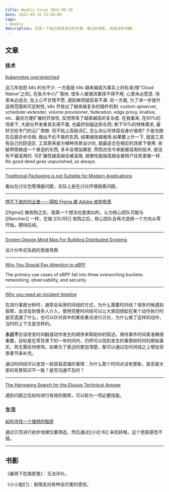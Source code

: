 ```yaml
---
title: Weekly Issue 2022-09-18
date: 2022-09-18 23:50:00
tags:
- Weekly
description: 记录一下自己每周读过的文章，看过的电影，阅读过的书籍。
---
```



## 文章

### 技术



[Kubernetes overstretched](https://book.douban.com/review/14650160/)

这几年抱怨 k8s 的也不少. 一方面是 k8s 越来越成为事实上的标准(借“Cloud Native”之风), 在各大中小厂落地. 很多人被潮流裹挟不得不用, 心里未必愿意. 场景未必适合, 加上心不甘情不愿, 遇到麻烦就容易不满. 另一方面, 为了进一步提升适用范围和可定制性, k8s 开放出了越来越复杂的插件机制: custom apiserver, scheduler-extender, volume provisioner, federation, edge proxy, knative, etc.. 最初方便扩展的开放性, 反而带来了越来越高的复杂度. 在我看来, 在90%的场景下, 大部分开发者其实用不着, 也最好别碰这些东西; 剩下10%的特殊需求, 最好交给专门的云厂商做. 但不贴上高级词汇, 怎么向公司体现自身价值呢? 于是也跟在后面亦步亦趋, 做出不伦不类的东西, 结果越改越难用.如果要上升一下, 就是工具有自己的舒适区. 工具原来是为哪种场景设计的, 就最适合在相应的场景下使用. 突破界限做成一个普适的东西, 多半会增加痛苦. 然而古往今来能被滥用的技术, 就没有不被滥用的. 可扩展性越高越会被滥用, 就像性能越高越会被用户往死里捅一样. No good deed goes unpunished, as always.

---

[Traditional Packaging is not Suitable for Modern Applications](https://theevilskeleton.gitlab.io/2022/08/29/traditional-packaging-is-not-suitable-for-modern-applications.html#workarounds)

看似在讨论包管理器问题，实际上是在讨论环境隔离问题。

---



[停不下来的创业者——得知 Figma 被 Adobe 收购有感](https://reorx.com/essays/2022/09/startup-founders-never-stop/)

[[figma]] 被收购之后，我第一个想法也是类似的，认为核心团队可能与 [[Rancher]] 一样，在被 [[SUSE]] 收购之后，核心团队会再次选择一个方向从零开始。期待后续。

---

[System Design Mind Map For Building Distributed Systems](https://medium.com/vedcraft/system-design-mind-map-for-building-distributed-systems-b20a4f6943d0)

设计分布式系统的思维导图

---

[Why You Should Pay Attention to eBPF](https://redmonk.com/rstephens/2022/09/08/ebpf/)

The primary use cases of eBPF fall into three overarching buckets: networking, observability, and security.

---

[Why you need an incident timeline](https://incident.io/blog/why-you-need-incident-timelines)

在进行事故分析时，通常会采用时间线的方式，为什么需要时间线？很多时候遇到故障，会涉及到很多人介入，使用完整时间线可以让大家回想起在某个动作执行时是否遗漏了什么，也可以针对其中的某些重点进行讨论，为什么做了这样的动作，当时的上下文是怎样的。

**永远不**应该改变时间戳或动作发生的顺序来帮助你的叙述。保持事件时间表准确很重要，目标是在零背景下的一年时间内，仍然可以找到发生的事情和时间的原始事实，而无需任何修饰。如果为了表述的更加清楚，那可以通过在时间线之上增加背景章节来补充。

通过时间线可以发现一些容易遗漏的事情：为什么那个时间点没有更新，是否是大家的背景知识不一致？是否沟通不及时？

---

[The Harrowing Search for the Elusive Technical Answer](https://www.lastweekinaws.com/blog/the-harrowing-search-for-the-elusive-technical-answer/)

遇到问题之后如何进行有效的搜索，可以称为一项必要技能。

### 生活

[如何寻找一个理想的租房](https://reorx.com/essays/2022/09/how-to-find-a-good-apartment/)

通过贝壳进行初步地理位置筛选，然后通过[[小红书]] 来找转租。这个思路感觉不错。

---


## 书影


《暴雨下在病房里》：无法评价。

《小小姐们》：剧情走向有种会烂尾的感觉。